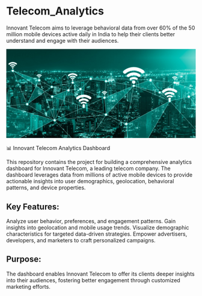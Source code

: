 # Telecom_Analytics
Innovant Telecom aims to leverage behavioral data from over 60% of the 50 million mobile devices active daily in India to help their clients better understand and engage with their audiences.

![Home Image](https://github.com/bhavinbhatt278/Telecom_Analytics/blob/main/Telecom_User_Data_Analytics.jpg)

📊 Innovant Telecom Analytics Dashboard

This repository contains the project for building a comprehensive analytics dashboard for Innovant Telecom, a leading telecom company. The dashboard leverages data from millions of active mobile devices to provide actionable insights into user demographics, geolocation, behavioral patterns, and device properties.

## Key Features:
Analyze user behavior, preferences, and engagement patterns.
Gain insights into geolocation and mobile usage trends.
Visualize demographic characteristics for targeted data-driven strategies.
Empower advertisers, developers, and marketers to craft personalized campaigns.

## Purpose:
The dashboard enables Innovant Telecom to offer its clients deeper insights into their audiences, fostering better engagement through customized marketing efforts.
